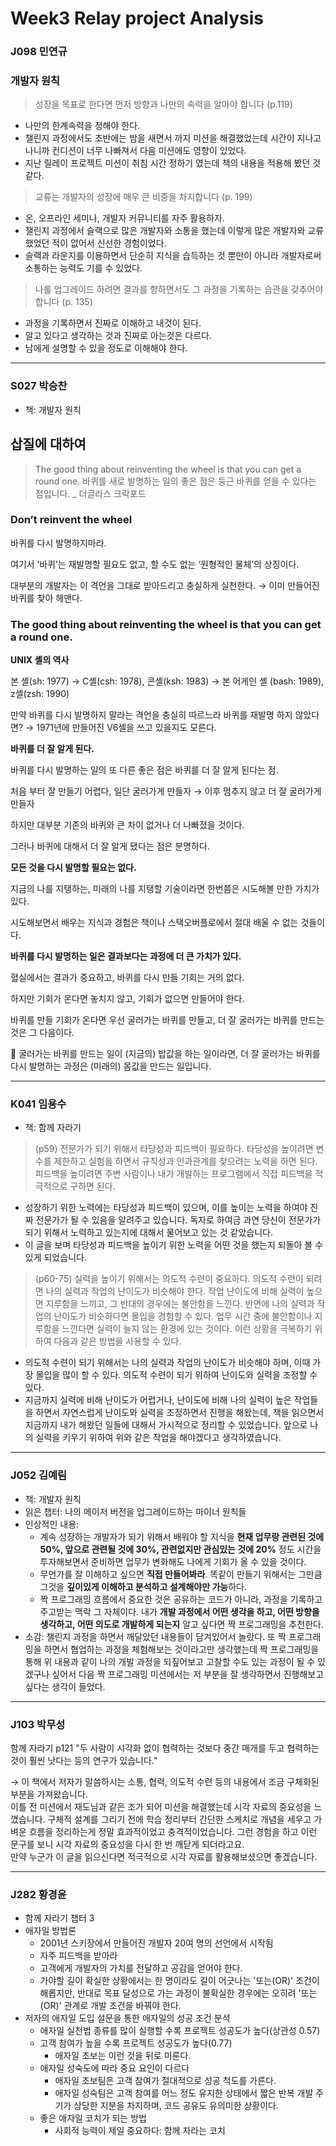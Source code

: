 # Week3 Relay project Analysis

### J098 민연규
### 개발자 원칙

> 성장을 목표로 한다면 먼저 방향과 나만의 속력을 알아야 합니다 (p.119)

 - 나만의 한계속력을 정해야 한다.
- 챌린지 과정에서도 초반에는 밤을 새면서 까지 미션을 해결했었는데 시간이 지나고 나니까 컨디션이 너무 나빠져서 다음 미션에도 영향이 있었다.
- 지난 릴레이 프로젝트 미션이 취침 시간 정하기 였는데 책의 내용을 적용해 봤던 것 같다.

> 교류는 개발자의 성장에 매우 큰 비중을 차지합니다 (p. 199)

- 온, 오프라인 세미나, 개발자 커뮤니티를 자주 활용하자.
- 챌린지 과정에서 슬랙으로 많은 개발자와 소통을 했는데 이렇게 많은 개발자와 교류했었던 적이 없어서 신선한 경험이었다.
- 슬랙과 라운지를 이용하면서 단순히 지식을 습득하는 것 뿐만이 아니라 개발자로써 소통하는 능력도 기를 수 있었다.

> 나를 업그레이드 하려면 결과를 향하면서도 그 과정을 기록하는 습관을 갖추어야 합니다 (p. 135)

- 과정을 기록하면서 진짜로 이해하고 내것이 된다.
- 알고 있다고 생각하는 것과 진짜로 아는것은 다르다. 
- 남에게 설명할 수 있을 정도로 이해해야 한다.


---

### S027 박승찬
- 책: 개발자 원칙

## 삽질에 대하여

> The good thing about reinventing the wheel is that you can get a round one.
바퀴를 새로 발명하는 일의 좋은 점은 둥근 바퀴를 얻을 수 있다는 점입니다.
_ 더글라스 크락포드
> 

### Don’t reinvent the wheel

바퀴를 다시 발명하지마라.

여기서 ‘바퀴’는 재발명할 필요도 없고, 할 수도 없는 ‘원형적인 물체’의 상징이다.

대부분의 개발자는 이 격언을 그대로 받아드리고 충실하게 실천한다. → 이미 만들어진 바퀴를 찾아 헤맨다.

### The good thing about reinventing the wheel is that you can get a round one.

**UNIX 셸의 역사**

본 셸(sh: 1977) → C셸(csh: 1978), 콘셸(ksh: 1983) → 본 어게인 셸 (bash: 1989), z셸(zsh: 1990)

만약 바퀴를 다시 발명하지 말라는 격언을 충실히 따르느라 바퀴를 재발명 하지 않았다면? → 1971년에 만들어진 V6셸을 쓰고 있을지도 모른다.

**바퀴를 더 잘 알게 된다.**

바퀴를 다시 발명하는 일의 또 다른 좋은 점은 바퀴를 더 잘 알게 된다는 점.

처음 부터 잘 만들기 어렵다, 일단 굴러가게 만들자 → 이후 멈추지 않고 더 잘 굴러가게 만들자

하지만 대부분 기존의 바퀴와 큰 차이 없거나 더  나빠졌을 것이다.

그러나 바퀴에 대해서 더 잘 알게 됐다는 점은 분명하다.

**모든 것을 다시 발명할 필요는 없다.**

지금의 나를 지탱하는, 미래의 나를 지탱할 기술이라면 한번쯤은 시도해볼 만한 가치가 있다.

시도해보면서 배우는 지식과 경험은 책이나 스택오버플로에서 절대 배울 수 없는 것들이다.

**바퀴를 다시 발명하는 일은 결과보다는 과정에 더 큰 가치가 있다.**

혈실에서는 결과가 중요하고, 바퀴를 다시 만들 기회는 거의 없다.

하지만 기회가 온다면 놓치지 않고, 기회가 없으면 만들어야 한다.

바퀴를 만들 기회가 온다면 우선 굴러가는 바퀴를 만들고, 더 잘 굴러가는 바퀴를 만드는 것은 그 다음이다.

<aside>
🤔 굴러가는 바퀴를 만드는 일이 (지금의) 밥값을 하는 일이라면,
더 잘 굴러가는 바퀴를 다시 발명하는 과정은 (미래의) 몸값을 만드는 일입니다.

</aside>

---

### K041 임용수
- 책: 함께 자라기

> (p59) 
전문가가 되기 위해서 타당성과 피드백이 필요하다. 타당성을 높이려면 변수를 제한하고 실험을 하면서 규칙성과 인과관계를 찾으려는 노력을 하면 된다. 피드백을 높이려면 주변 사람이나 내가 개발하는 프로그램에서 직접 피드백을 적극적으로 구하면 된다.
>

- 성장하기 위한 노력에는 타당성과 피드백이 있으며, 이를 높이는 노력을 하여야 진짜 전문가가 될 수 있음을 알려주고 있습니다. 독자로 하여금 과연 당신이 전문가가 되기 위해서 노력하고 있는지에 대해서 물어보고 있는 것 같았습니다. 
- 이 글을 보며 타당성과 피드백을 높이기 위한 노력을 어떤 것을 했는지 되돌아 볼 수 있게 되었습니다.


> (p60-75)
실력을 높이기 위해서는 의도적 수련이 중요하다.
의도적 수련이 되려면 나의 실력과 작업의 난이도가 비슷해야 한다.
작업 난이도에 비해 실력이 높으면 지루함을 느끼고, 그 반대의 경우에는 불안함을 느낀다. 반면에 나의 실력과 작업의 난이도가 비슷하다면 몰입을 경험할 수 있다.
업무 시간 중에 불안함이나 지루함을 느낀다면 실력이 늘지 않는 환경에 있는 것이다. 이런 상황을 극복하기 위하여 다음과 같은 방법을 사용할 수 있다.
> 

- 의도적 수련이 되기 위해서는 나의 실력과 작업의 난이도가 비슷해야 하며, 이때 가장 몰입을 많이 할 수 있다. 의도적 수련이 되기 위하여 난이도와 실력을 조정할 수 있다.
- 지금까지 실력에 비해 난이도가 어렵거나, 난이도에 비해 나의 실력이 높은 작업들을 하면서 자연스럽게 난이도와 실력을 조정하면서 진행을 해왔는데, 책을 읽으면서 지금까지 내가 해왔던 일들에 대해서 가시적으로 정리할 수 있었습니다. 앞으로 나의 실력을 키우기 위하여 위와 같은 작업을 해야겠다고 생각하였습니다.

---

### J052 김예림
- 책: 개발자 원칙
- 읽은 챕터: 나의 메이저 버전을 업그레이드하는 마이너 원칙들
- 인상적인 내용:
    - 계속 성장하는 개발자가 되기 위해서 배워야 할 지식을 **현재 업무랑 관련된 것에 50%, 앞으로 관련될 것에 30%, 관련없지만 관심있는 것에 20%** 정도 시간을 투자해보면서 준비하면 업무가 변화해도 나에게 기회가 올 수 있을 것이다.
    - 무언가를 잘 이해하고 싶으면 **직접 만들어봐라**. 똑같이 만들기 위해서는 그만큼 그것을 **깊이있게 이해하고 분석하고 설계해야만 가능**하다.
    - 짝 프로그래밍 흐름에서 중요한 것은 공유하는 코드가 아니라, 과정을 기록하고 주고받는 맥락 그 자체이다. 내가 **개발 과정에서 어떤 생각을 하고, 어떤 방향을 생각하고, 어떤 의도로 개발하게 되는지** 알고 싶다면 짝 프로그래밍을 추천한다.
- 소감:
    챌린지 과정을 하면서 깨달았던 내용들이 담겨있어서 놀랐다. 또 짝 프로그래밍을 하면서 협업하는 과정을 체험해보는 것이라고만 생각했는데 짝 프로그래밍을 통해 위 내용과 같이 나의 개발 과정을 되짚어보고 고찰할 수도 있는 과정이 될 수 있겠구나 싶어서 다음 짝 프로그래밍 미션에서는 저 부분을 잘 생각하면서 진행해보고 싶다는 생각이 들었다.

---

### J103 박무성
함께 자라기 p121 "두 사람이 시각화 없이 협력하는 것보다 중간 매개를 두고 협력하는 것이 훨씬 낫다는 등의 연구가 있습니다."

&rarr; 이 책에서 저자가 말씀하시는 소통, 협력, 의도적 수련 등의 내용에서 조금 구체화된 부분을 가져왔습니다. <br>
이틀 전 미션에서 재도님과 같은 조가 되어 미션을 해결했는데 시각 자료의 중요성을 느꼈습니다. 구체적 설계를 그리기 전에 학습 정리부터 간단한 스케치로 개념을 세우고 가벼운 흐름을 정리하는게 정말 효과적이었고 충격적이었습니다. 그런 경험을 하고 이런 문구를 보니 시각 자료의 중요성을 다시 한 번 깨닫게 되더라고요. <br>
만약 누군가 이 글을 읽으신다면 적극적으로 시각 자료를 활용해보셨으면 좋겠습니다.

---

### J282 황경윤
* 함께 자라기 챕터 3
* 애자일 방법론
  * 2001년 스키장에서 만들어진 개발자 20여 명의 선언에서 시작됨
  * 자주 피드백을 받아라
  * 고객에게 개발자의 가치를 전달하고 공감을 얻어야 한다.
  * 가야할 길이 확실한 상황에서는 한 명이라도 길이 어긋나는 '또는(OR)' 조건이 해롭지만, 반대로 목표 달성으로 가는 과정이 불확실한 경우에는 오히려 '또는(OR)' 관계로 개발 조건을 바꿔야 한다.
* 저자의 애자일 도입 설문을 통한 애자일의 성공 조건 분석
  * 애자일 실천법 종류를 많이 실행할 수록 프로젝트 성공도가 높다(상관성 0.57)
  * 고객 참여가 높을 수록 프로젝트 성공도가 높다(0.77)
    * 애자일 초보는 이런 것을 뒤로 미룬다.
  * 애자일 성숙도에 따라 중요 요인이 다르다
    * 애자일 초보팀은 고객 참여가 절대적으로 성공 척도를 가른다.
    * 애자일 성숙팀은 고객 참여를 어느 정도 유지한 상태에서 짧은 반복 개발 주기가 상당한 지분을 차지하며, 코드 공유도 유의미한 상황이다.
  * 좋은 애자일 코치가 되는 방법
    * 사회적 능력이 제일 중요하다: 함께 자라는 코치
